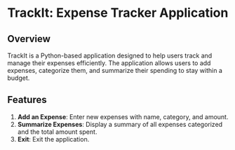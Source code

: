 # TrackIt: Expense Tracker Application

## Overview

TrackIt is a Python-based application designed to help users track and manage their expenses efficiently. The application allows users to add expenses, categorize them, and summarize their spending to stay within a budget.

## Features

1. **Add an Expense**: Enter new expenses with name, category, and amount.
2. **Summarize Expenses**: Display a summary of all expenses categorized and the total amount spent.
3. **Exit**: Exit the application.
